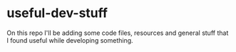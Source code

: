 # useful-dev-stuff

On this repo I'll be adding some code files, resources and general stuff that I found useful while developing something.

